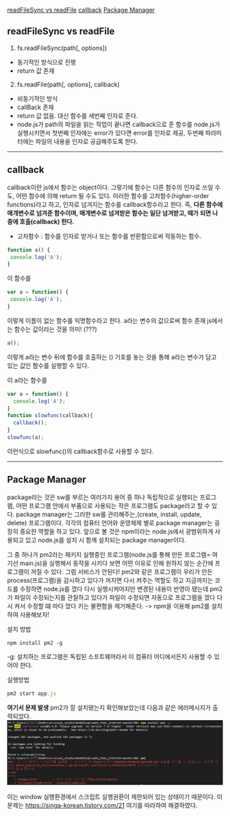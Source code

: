 [readFileSync vs readFile](#readfilesync_vs_readfile)
[callback](#callback)
[Package Manager](#package-manager)

## readFileSync vs readFile
1) fs.readFileSync(path[, options])
- 동기적인 방식으로 진행
- return 값 존재

2) fs.readFile(path[, options], callback)
- 비동기적인 방식
- callBack 존재
- return 값 없음. 대신 함수를 세번째 인자로 준다.
- node.js가 path의 파일을 읽는 작업이 끝나면 callback으로 준 함수를 node.js가 실행시키면서 첫번째 인자에는 error가 있다면 error를 인자로 제공, 두번째 파라미터에는 파일의 내용을 인자로 공급해주도록 한다.

---

## callback
callback이란 
js에서 함수는 object이다. 그렇기에 함수는 다른 함수의 인자로 쓰일 수도, 어떤 함수에 의해 return 될 수도 있다.
이러한 함수를 고차함수(higher-order functions)라고 하고, 인자로 넘겨지는 함수를 callback함수라고 한다.
즉, **다른 함수에 매개변수로 넘겨준 함수이며, 매개변수로 넘겨받은 함수는 일단 넘겨받고, 때가 되면 나중에 호출(callback) 한다.**
- 고차함수 : 함수를 인자로 받거나 또는 함수를 반환함으로써 작동하는 함수.

 ```js
 function a() {
  console.log('A');
}
```
이 함수를

 ```js
var a = function() {
  console.log('A');
}
```
이렇게 이름이 없는 함수를 익명함수라고 한다.
a라는 변수의 값으로써 함수 존재
js에서는 함수는 값이라는 것을 의미! (???)
```js
a();
```
이렇게 a라는 변수 뒤에 함수를 호출하는 () 기호를 놓는 것을 통해 a라는 변수가 담고 있는 값인 함수를 실행할 수 있다.

이 a라는 함수를 
```js
var a = function() {
  console.log('A');
}
function slowfunc(callback){
  callback();
}
slowfunc(a);
```
이런식으로 slowfunc()의 callback함수로 사용할 수 있다.

---

## Package Manager

package라는 것은 sw를 부르는 여러가지 용어 중 하나
독립적으로 실행되는 프로그램, 어떤 프로그램 안에서 부품으로 사용되는 작은 프로그램도 package라고 할 수 있다.
package manager는 그러한 sw를 관리해주는,(create, install, update, delete) 프로그램이다.
각각의 컴퓨터 언어와 운영체제 별로 package manager는 굉장히 중요한 역할을 하고 있다.
앞으로 볼 것은 npm이라는 node.js에서 광범위하게 사용되고 있고 node.js를 설치 시 함께 설치되는 package manager이다.

그 중 하나가 
pm2라는 패키지
실행중인 프로그램(node.js를 통해 만든 프로그램= 여기선 main.js)을 실행해서 동작을 시키다 보면 어떤 이유로 인해 원하지 않는 순간에 프로그램이 꺼질 수 있다. 그럼 서비스가 안된다! pm2와 같은 프로그램이 우리가 만든 process(프로그램)을 감시하고 있다가 꺼지면 다시 켜주는 역할도 하고
지금까지는 코드를 수정하면 node.js를 껐다 다시 실행시켜야지만 변경된 내용이 반영이 됐는데 pm2가 파일이 수정되는지를 관찰하고 있다가 파일이 수정되면 자동으로 프로그램을 껐다 다시 켜서 수정할 떄 마다 껐다 키는 불편함을 제거해준다.
-> npm을 이용해 pm2를 설치하여 사용해보자!

설치 방법
```
npm install pm2 -g
```
-g: 설치하는 프로그램은 독립된 소프트웨어라서 이 컴퓨터 어디에서든지 사용할 수 있어야 한다.

실행방법
```js
pm2 start app.js
```

**여기서 문제 발생**
pm2가 잘 설치됐는지 확인해보았는데 다음과 같은 에러메시지가 출력되었다.
<img src="./error.png">

이는 window 실행환경에서 스크립트 실행권환이 제한되어 있는 상태이기 때문이다.
이 문제는 
https://singa-korean.tistory.com/21
여기를 따라하여 해결하였다.